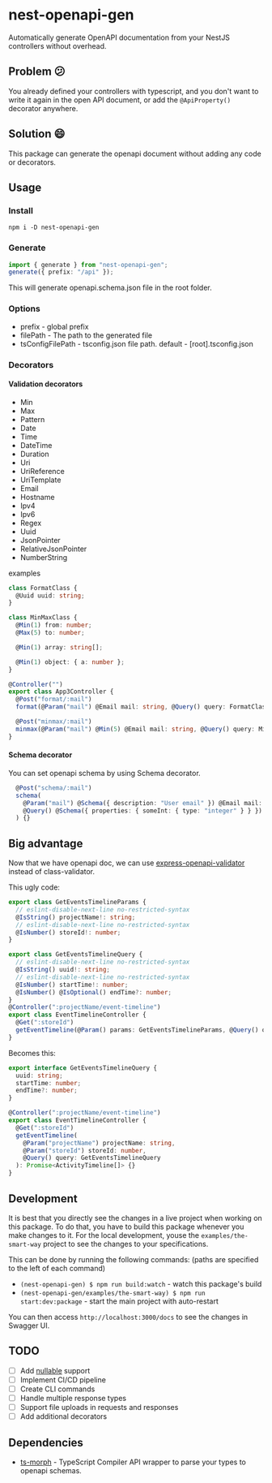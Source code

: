 # nest-openapi-gen

Automatically generate OpenAPI documentation from your NestJS controllers without overhead.

## Problem 😕

You already defined your controllers with typescript, and you don't want to write it again in the open API document, or add the `@ApiProperty()` decorator anywhere.

## Solution 😄

This package can generate the openapi document without adding any code or decorators.

## Usage

### Install

`npm i -D nest-openapi-gen`

### Generate

```typescript
import { generate } from "nest-openapi-gen";
generate({ prefix: "/api" });
```

This will generate openapi.schema.json file in the root folder.

### Options

- prefix - global prefix
- filePath - The path to the generated file
- tsConfigFilePath - tsconfig.json file path. default - [root].tsconfig.json

### Decorators

#### Validation decorators

- Min
- Max
- Pattern
- Date
- Time
- DateTime
- Duration
- Uri
- UriReference
- UriTemplate
- Email
- Hostname
- Ipv4
- Ipv6
- Regex
- Uuid
- JsonPointer
- RelativeJsonPointer
- NumberString

examples

```typescript
class FormatClass {
  @Uuid uuid: string;
}

class MinMaxClass {
  @Min(1) from: number;
  @Max(5) to: number;

  @Min(1) array: string[];

  @Min(1) object: { a: number };
}

@Controller("")
export class App3Controller {
  @Post("format/:mail")
  format(@Param("mail") @Email mail: string, @Query() query: FormatClass, @Body() body: FormatClass) {}

  @Post("minmax/:mail")
  minmax(@Param("mail") @Min(5) @Email mail: string, @Query() query: MinMaxClass, @Body() body: MinMaxClass) {}
}
```

#### Schema decorator

You can set openapi schema by using Schema decorator.

```typescript
  @Post("schema/:mail")
  schema(
    @Param("mail") @Schema({ description: "User email" }) @Email mail: string,
    @Query() @Schema({ properties: { someInt: { type: "integer" } } }) query: SomeInterfaceWithInt
  ) {}
```

## Big advantage

Now that we have openapi doc, we can use [express-openapi-validator](https://www.npmjs.com/package/express-openapi-validator) instead of class-validator.

This ugly code:

```typescript
export class GetEventsTimelineParams {
  // eslint-disable-next-line no-restricted-syntax
  @IsString() projectName!: string;
  // eslint-disable-next-line no-restricted-syntax
  @IsNumber() storeId!: number;
}

export class GetEventsTimelineQuery {
  // eslint-disable-next-line no-restricted-syntax
  @IsString() uuid!: string;
  // eslint-disable-next-line no-restricted-syntax
  @IsNumber() startTime!: number;
  @IsNumber() @IsOptional() endTime?: number;
}
@Controller(":projectName/event-timeline")
export class EventTimelineController {
  @Get(":storeId")
  getEventTimeline(@Param() params: GetEventsTimelineParams, @Query() query: GetEventsTimelineQuery): Promise<ActivityTimeline[]> {}
}
```

Becomes this:

```typescript
export interface GetEventsTimelineQuery {
  uuid: string;
  startTime: number;
  endTime?: number;
}

@Controller(":projectName/event-timeline")
export class EventTimelineController {
  @Get(":storeId")
  getEventTimeline(
    @Param("projectName") projectName: string,
    @Param("storeId") storeId: number,
    @Query() query: GetEventsTimelineQuery
  ): Promise<ActivityTimeline[]> {}
}
```

## Development

It is best that you directly see the changes in a live project when working on this package.
To do that, you have to build this package whenever you make changes to it.
For the local development, youse the `examples/the-smart-way` project to see the changes to your specifications.

This can be done by running the following commands: (paths are specified to the left of each command)

- `(nest-openapi-gen) $ npm run build:watch` - watch this package's build
- `(nest-openapi-gen/examples/the-smart-way) $ npm run start:dev:package` - start the main project with auto-restart

You can then access `http://localhost:3000/docs` to see the changes in Swagger UI.

## TODO

- [ ] Add [nullable](https://swagger.io/docs/specification/v3_0/data-models/data-types/#null) support
- [ ] Implement CI/CD pipeline
- [ ] Create CLI commands
- [ ] Handle multiple response types
- [ ] Support file uploads in requests and responses
- [ ] Add additional decorators

## Dependencies

- [ts-morph](https://www.npmjs.com/package/ts-morph) - TypeScript Compiler API wrapper to parse your types to openapi schemas.
